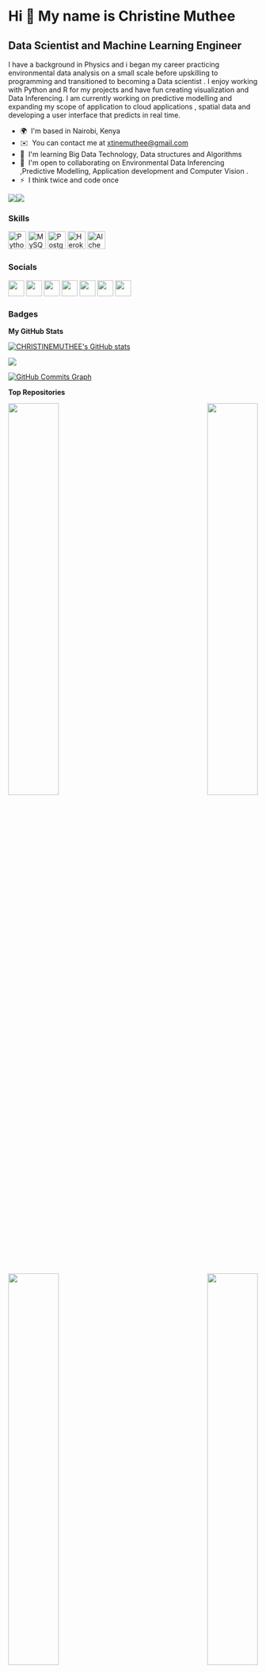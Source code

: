 Hi 👋 My name is Christine Muthee
=================================

Data Scientist and Machine Learning Engineer
--------------------------------------------

I have a background in Physics and i began my career practicing environmental data analysis on a small scale before upskilling to programming and transitioned to becoming a Data scientist . I enjoy working with Python and R for my projects and have fun creating visualization and Data Inferencing. I am currently working on predictive modelling and expanding my scope of application to cloud applications , spatial data and developing a user interface that predicts in real time.

* 🌍  I'm based in Nairobi, Kenya
* ✉️  You can contact me at [xtinemuthee@gmail.com](mailto:xtinemuthee@gmail.com)
* 🧠  I'm learning Big Data Technology, Data structures and Algorithms
* 🤝  I'm open to collaborating on Environmental Data Inferencing ,Predictive Modelling, Application development and Computer Vision .
* ⚡  I think twice and code once

<a href="https://www.twitter.com/Muthee_C" target="_blank" rel="noreferrer"><img
src="https://img.shields.io/twitter/follow/Muthee_C?logo=twitter&style=for-the-badge&color=0891b2&labelColor=1c1917"
/></a><a href="https://www.github.com/CHRISTINEMUTHEE" target="_blank" rel="noreferrer"><img
src="https://img.shields.io/github/followers/CHRISTINEMUTHEE?logo=github&style=for-the-badge&color=0891b2&labelColor=1c1917" /></a>

### Skills

<p align="left">
<a href="https://www.python.org/" target="_blank" rel="noreferrer"><img src="https://raw.githubusercontent.com/danielcranney/readme-generator/main/public/icons/skills/python-colored.svg" width="36" height="36" alt="Python" /></a>
<a href="https://www.mysql.com/" target="_blank" rel="noreferrer"><img src="https://raw.githubusercontent.com/danielcranney/readme-generator/main/public/icons/skills/mysql-colored.svg" width="36" height="36" alt="MySQL" /></a>
<a href="https://www.postgresql.org/" target="_blank" rel="noreferrer"><img src="https://raw.githubusercontent.com/danielcranney/readme-generator/main/public/icons/skills/postgresql-colored.svg" width="36" height="36" alt="PostgreSQL" /></a>
<a href="https://www.heroku.com/" target="_blank" rel="noreferrer"><img src="https://raw.githubusercontent.com/danielcranney/readme-generator/main/public/icons/skills/heroku-colored.svg" width="36" height="36" alt="Heroku" /></a>
<a href="https://docs.alchemy.com/alchemy/documentation/alchemy-web3" target="_blank" rel="noreferrer"><img src="https://raw.githubusercontent.com/danielcranney/readme-generator/main/public/icons/skills/alchemy-colored.svg" width="36" height="36" alt="Alchemy" /></a>
</p>


### Socials

<p align="left"> <a href="https://www.facebook.com/christie.muthee" target="_blank" rel="noreferrer"><img src="https://raw.githubusercontent.com/danielcranney/readme-generator/main/public/icons/socials/facebook.svg" width="32" height="32" /></a> <a href="https://www.github.com/CHRISTINEMUTHEE" target="_blank" rel="noreferrer"><img src="https://raw.githubusercontent.com/danielcranney/readme-generator/main/public/icons/socials/github.svg" width="32" height="32" /></a> <a href="http://www.instagram.com/cmuthee" target="_blank" rel="noreferrer"><img src="https://raw.githubusercontent.com/danielcranney/readme-generator/main/public/icons/socials/instagram.svg" width="32" height="32" /></a> <a href="https://www.linkedin.com/in/christine-muthee-0411161b1/" target="_blank" rel="noreferrer"><img src="https://raw.githubusercontent.com/danielcranney/readme-generator/main/public/icons/socials/linkedin.svg" width="32" height="32" /></a> <a href="http://www.medium.com/@xtinemuthee" target="_blank" rel="noreferrer"><img src="https://raw.githubusercontent.com/danielcranney/readme-generator/main/public/icons/socials/medium.svg" width="32" height="32" /></a> <a href="https://www.stackoverflow.com/users/16349788/christine-muthee" target="_blank" rel="noreferrer"><img src="https://raw.githubusercontent.com/danielcranney/readme-generator/main/public/icons/socials/stackoverflow.svg" width="32" height="32" /></a> <a href="https://www.twitter.com/Muthee_C" target="_blank" rel="noreferrer"><img src="https://raw.githubusercontent.com/danielcranney/readme-generator/main/public/icons/socials/twitter.svg" width="32" height="32" /></a></p>

### Badges

<b>My GitHub Stats</b>

<a href="http://www.github.com/CHRISTINEMUTHEE"><img src="https://github-readme-stats.vercel.app/api?username=CHRISTINEMUTHEE&show_icons=true&hide=&count_private=true&title_color=0891b2&text_color=ffffff&icon_color=0891b2&bg_color=1c1917&hide_border=true&show_icons=true" alt="CHRISTINEMUTHEE's GitHub stats" /></a>

<a href="http://www.github.com/CHRISTINEMUTHEE"><img src="https://github-readme-streak-stats.herokuapp.com/?user=CHRISTINEMUTHEE&stroke=ffffff&background=1c1917&ring=0891b2&fire=0891b2&currStreakNum=ffffff&currStreakLabel=0891b2&sideNums=ffffff&sideLabels=ffffff&dates=ffffff&hide_border=true" /></a>

<a href="http://www.github.com/CHRISTINEMUTHEE"><img src="https://activity-graph.herokuapp.com/graph?username=CHRISTINEMUTHEE&bg_color=1c1917&color=ffffff&line=0891b2&point=ffffff&area_color=1c1917&area=true&hide_border=true&custom_title=GitHub%20Commits%20Graph" alt="GitHub Commits Graph" /></a>

<b>Top Repositories</b>

<div width="100%" align="center"><a href="https://github.com/CHRISTINEMUTHEE/Perkinson-s_Disease_Diagnosis" align="left"><img align="left" width="45%" src="https://github-readme-stats.vercel.app/api/pin/?username=CHRISTINEMUTHEE&repo=Perkinson-s_Disease_Diagnosis&title_color=0891b2&text_color=ffffff&icon_color=0891b2&bg_color=1c1917&hide_border=true&locale=en" /></a><a href="https://github.com/CHRISTINEMUTHEE/Cryptography-Course-analysis-in-R" align="right"><img align="right" width="45%" src="https://github-readme-stats.vercel.app/api/pin/?username=CHRISTINEMUTHEE&repo=Cryptography-Course-analysis-in-R&title_color=0891b2&text_color=ffffff&icon_color=0891b2&bg_color=1c1917&hide_border=true&locale=en" /></a></div><br /><br /><br /><br /><br /><br /><br />

<br /><br /><br /><br /><br />

<div width="100%" align="center"><a href="https://github.com/CHRISTINEMUTHEE/Hypothyroidism_Prediction" align="left"><img align="left" width="45%" src="https://github-readme-stats.vercel.app/api/pin/?username=CHRISTINEMUTHEE&repo=Hypothyroidism_Prediction&title_color=0891b2&text_color=ffffff&icon_color=0891b2&bg_color=1c1917&hide_border=true&locale=en" /></a><a href="https://github.com/CHRISTINEMUTHEE/MyMoviesAfricaRecSys" align="right"><img align="right" width="45%" src="https://github-readme-stats.vercel.app/api/pin/?username=CHRISTINEMUTHEE&repo=MyMoviesAfricaRecSys&title_color=0891b2&text_color=ffffff&icon_color=0891b2&bg_color=1c1917&hide_border=true&locale=en" /></a></div>


